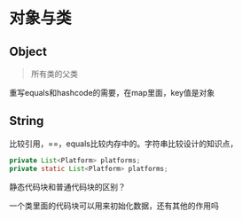 # 对象与类



## Object

> 所有类的父类

重写equals和hashcode的需要，在map里面，key值是对象


## String

比较引用，==，equals比较内存中的。字符串比较设计的知识点，

```java
private List<Platform> platforms;
private static List<Platform> platforms;
```

静态代码块和普通代码块的区别？

一个类里面的代码块可以用来初始化数据，还有其他的作用吗
